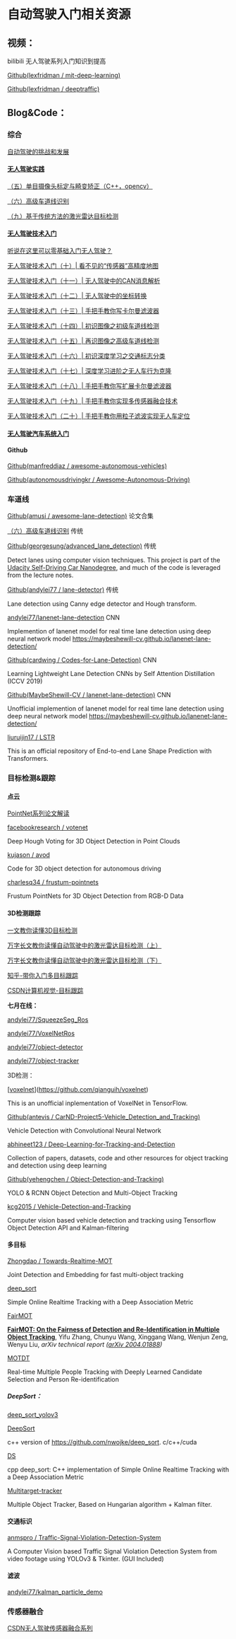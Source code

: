 # 自动驾驶入门相关资源



## 视频：

bilibili 无人驾驶系列入门知识到提高

[Github(lexfridman / mit-deep-learning)](https://github.com/lexfridman/mit-deep-learning)

[Github(lexfridman / deeptraffic)](https://github.com/lexfridman/deeptraffic)

## Blog&Code：

### 综合

[自动驾驶的挑战和发展](https://www.zhihu.com/column/c_1071103636175765504)

#### [无人驾驶实践](https://www.zhihu.com/column/c_1051424573614006272)

[（五）单目摄像头标定与畸变矫正（C++，opencv）](https://zhuanlan.zhihu.com/p/55648494)

[（六）高级车道线识别](https://zhuanlan.zhihu.com/p/56712138)

[（九）基于传统方法的激光雷达目标检测](https://zhuanlan.zhihu.com/p/79044872)

#### [无人驾驶技术入门](https://www.zhihu.com/people/ChenGuang924/posts)

[听说在这里可以零基础入门无人驾驶？](https://zhuanlan.zhihu.com/p/31809330)

[无人驾驶技术入门（十）| 看不见的“传感器”高精度地图](https://zhuanlan.zhihu.com/p/37885573)

[无人驾驶技术入门（十一）| 无人驾驶中的CAN消息解析](https://zhuanlan.zhihu.com/p/39624163)

[无人驾驶技术入门（十二）| 无人驾驶中的坐标转换](https://zhuanlan.zhihu.com/p/41263701)

[无人驾驶技术入门（十三）| 手把手教你写卡尔曼滤波器](https://zhuanlan.zhihu.com/p/45238681)

[无人驾驶技术入门（十四）| 初识图像之初级车道线检测](https://zhuanlan.zhihu.com/p/52623916)

[无人驾驶技术入门（十五）| 再识图像之高级车道线检测](https://zhuanlan.zhihu.com/p/54866418)

[无人驾驶技术入门（十六）| 初识深度学习之交通标志分类](https://zhuanlan.zhihu.com/p/57160727)

[无人驾驶技术入门（十七）| 深度学习进阶之无人车行为克隆](https://zhuanlan.zhihu.com/p/60625133)

[无人驾驶技术入门（十八）| 手把手教你写扩展卡尔曼滤波器](https://zhuanlan.zhihu.com/p/63641680)

[无人驾驶技术入门（十九）| 手把手教你实现多传感器融合技术](https://zhuanlan.zhihu.com/p/67139241)

[无人驾驶技术入门（二十）| 手把手教你用粒子滤波实现无人车定位](https://zhuanlan.zhihu.com/p/107223012)



#### [无人驾驶汽车系统入门](https://blog.csdn.net/adamshan/category_7227853.html)



#### Github

[Github(manfreddiaz / awesome-autonomous-vehicles)](https://github.com/manfreddiaz/awesome-autonomous-vehicles)

[Github(autonomousdrivingkr / Awesome-Autonomous-Driving)](https://github.com/autonomousdrivingkr/Awesome-Autonomous-Driving)



### 车道线

[Github(amusi / awesome-lane-detection)](https://github.com/amusi/awesome-lane-detection) 论文合集

[（六）高级车道线识别](https://zhuanlan.zhihu.com/p/56712138) 传统

[Github(georgesung/advanced_lane_detection)](https://github.com/georgesung/advanced_lane_detection) 传统

Detect lanes using computer vision techniques. This project is part of the [Udacity Self-Driving Car Nanodegree](https://www.udacity.com/drive), and much of the code is leveraged from the lecture notes.

[Github(andylei77 / lane-detector)](https://github.com/andylei77/lane-detector) 传统

Lane detection using Canny edge detector and Hough transform.

[andylei77/lanenet-lane-detection](https://github.com/andylei77/lanenet-lane-detection) CNN

Implemention of lanenet model for real time lane detection using deep neural network model https://maybeshewill-cv.github.io/lanenet-lane-detection/

[Github(cardwing / Codes-for-Lane-Detection)](https://github.com/cardwing/Codes-for-Lane-Detection) CNN

Learning Lightweight Lane Detection CNNs by Self Attention Distillation (ICCV 2019)

[Github(MaybeShewill-CV / lanenet-lane-detection)](https://github.com/MaybeShewill-CV/lanenet-lane-detection) CNN

Unofficial implemention of lanenet model for real time lane detection using deep neural network model https://maybeshewill-cv.github.io/lanenet-lane-detection/

[liuruijin17 / LSTR](https://github.com/liuruijin17/LSTR)

This is an official repository of End-to-end Lane Shape Prediction with Transformers.

### 目标检测&跟踪

#### 点云

[PointNet系列论文解读](https://zhuanlan.zhihu.com/p/44809266)

[facebookresearch / votenet](https://github.com/facebookresearch/votenet)

Deep Hough Voting for 3D Object Detection in Point Clouds

[kujason / avod](https://github.com/kujason/avod)

Code for 3D object detection for autonomous driving

[charlesq34 / frustum-pointnets](https://github.com/charlesq34/frustum-pointnets)

Frustum PointNets for 3D Object Detection from RGB-D Data

#### 3D检测跟踪

[一文教你读懂3D目标检测](https://zhuanlan.zhihu.com/p/50951557)

[万字长文教你读懂自动驾驶中的激光雷达目标检测（上）](https://zhuanlan.zhihu.com/p/53458667)

[万字长文教你读懂自动驾驶中的激光雷达目标检测（下）](https://zhuanlan.zhihu.com/p/53520808)

[知乎-带你入门多目标跟踪](https://www.zhihu.com/column/c_1102212337087401984)

[CSDN计算机视觉-目标跟踪](https://blog.csdn.net/shenziheng1/category_9277464.html)



**七月在线：**

[andylei77/SqueezeSeg_Ros](https://github.com/andylei77/SqueezeSeg_Ros)

[andylei77/VoxelNetRos](https://github.com/andylei77/VoxelNetRos)

[andylei77/object-detector](https://github.com/andylei77/object-detector)

[andylei77/object-tracker](https://github.com/andylei77/object-tracker)



3D检测：

[[voxelnet](https://github.com/qianguih/voxelnet)](https://github.com/qianguih/voxelnet)

This is an unofficial inplementation of VoxelNet in TensorFlow.



[Github(antevis / CarND-Project5-Vehicle_Detection_and_Tracking)](https://github.com/antevis/CarND-Project5-Vehicle_Detection_and_Tracking)

Vehicle Detection with Convolutional Neural Network

[abhineet123 / Deep-Learning-for-Tracking-and-Detection](https://github.com/abhineet123/Deep-Learning-for-Tracking-and-Detection)

Collection of papers, datasets, code and other resources for object tracking and detection using deep learning

[Github(yehengchen / Object-Detection-and-Tracking)](https://github.com/yehengchen/Object-Detection-and-Tracking)

YOLO & RCNN Object Detection and Multi-Object Tracking

[kcg2015 / Vehicle-Detection-and-Tracking](https://github.com/kcg2015/Vehicle-Detection-and-Tracking)

Computer vision based vehicle detection and tracking using Tensorflow Object Detection API and Kalman-filtering



#### 多目标

[Zhongdao / Towards-Realtime-MOT](https://github.com/Zhongdao/Towards-Realtime-MOT)

Joint Detection and Embedding for fast multi-object tracking

[deep_sort](https://github.com/nwojke/deep_sort)

Simple Online Realtime Tracking with a Deep Association Metric

[FairMOT](https://github.com/ifzhang/FairMOT)

[**FairMOT: On the Fairness of Detection and Re-Identification in Multiple Object Tracking**](http://arxiv.org/abs/2004.01888),
Yifu Zhang, Chunyu Wang, Xinggang Wang, Wenjun Zeng, Wenyu Liu,
*arXiv technical report ([arXiv 2004.01888](http://arxiv.org/abs/2004.01888))*

[MOTDT](https://github.com/longcw/MOTDT)

Real-time Multiple People Tracking with Deeply Learned Candidate Selection and Person Re-identification

##### DeepSort：

[deep_sort_yolov3](https://github.com/Qidian213/deep_sort_yolov3)

[DeepSort](https://github.com/bitzy/DeepSort)

c++ version of https://github.com/nwojke/deep_sort. c/c++/cuda

[DS](https://github.com/oylz/DS)

cpp deep_sort: C++ implementation of Simple Online Realtime Tracking with a Deep Association Metric

[Multitarget-tracker](https://github.com/Smorodov/Multitarget-tracker)

Multiple Object Tracker, Based on Hungarian algorithm + Kalman filter.







#### 交通标识

[anmspro / Traffic-Signal-Violation-Detection-System](https://github.com/anmspro/Traffic-Signal-Violation-Detection-System)

A Computer Vision based Traffic Signal Violation Detection System from video footage using YOLOv3 & Tkinter. (GUI Included)



#### 滤波

[andylei77/kalman_particle_demo](https://github.com/andylei77/kalman_particle_demo)

### 传感器融合

[CSDN无人驾驶传感器融合系列](https://blog.csdn.net/weixin_40215443/category_9056762.html)

